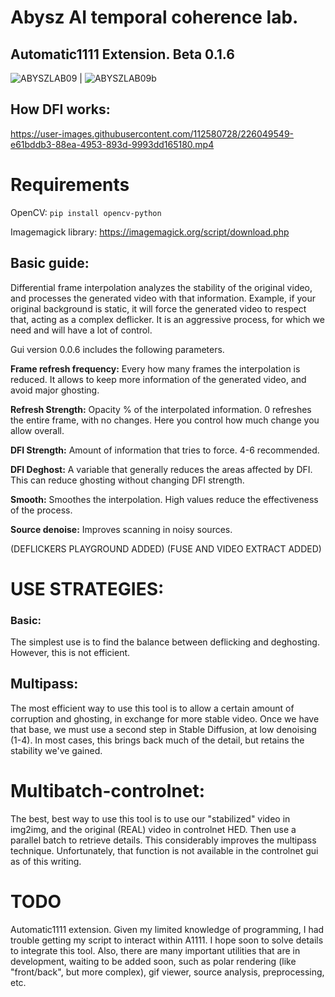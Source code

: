 # Abysz AI temporal coherence lab. 
## Automatic1111 Extension. Beta 0.1.6

![ABYSZLAB09](https://user-images.githubusercontent.com/112580728/226314383-10fa8333-0973-476d-a3a8-61ce488f0c71.png)
|
![ABYSZLAB09b](https://user-images.githubusercontent.com/112580728/226314389-ac838672-4af0-4d94-bde8-26fd83610a5f.png)

## How DFI works:

https://user-images.githubusercontent.com/112580728/226049549-e61bddb3-88ea-4953-893d-9993dd165180.mp4

# Requirements

OpenCV: ```pip install opencv-python```

Imagemagick library: https://imagemagick.org/script/download.php

## Basic guide:
Differential frame interpolation analyzes the stability of the original video, and processes the generated video with that information. Example, if your original background is static, it will force the generated video to respect that, acting as a complex deflicker. It is an aggressive process, for which we need and will have a lot of control.

Gui version 0.0.6 includes the following parameters.

**Frame refresh frequency:** Every how many frames the interpolation is reduced. It allows to keep more information of the generated video, and avoid major ghosting.

**Refresh Strength:** Opacity % of the interpolated information. 0 refreshes the entire frame, with no changes. Here you control how much change you allow overall.

**DFI Strength:** Amount of information that tries to force. 4-6 recommended.

**DFI Deghost:** A variable that generally reduces the areas affected by DFI. This can reduce ghosting without changing DFI strength.

**Smooth:** Smoothes the interpolation. High values reduce the effectiveness of the process.

**Source denoise:** Improves scanning in noisy sources.

(DEFLICKERS PLAYGROUND ADDED)
(FUSE AND VIDEO EXTRACT ADDED)

# USE STRATEGIES:

### Basic: 
The simplest use is to find the balance between deflicking and deghosting. However, this is not efficient.

## Multipass:
The most efficient way to use this tool is to allow a certain amount of corruption and ghosting, in exchange for more stable video. Once we have that base, we must use a second step in Stable Diffusion, at low denoising (1-4). In most cases, this brings back much of the detail, but retains the stability we've gained.

# Multibatch-controlnet: 
The best, best way to use this tool is to use our "stabilized" video in img2img, and the original (REAL) video in controlnet HED. Then use a parallel batch to retrieve details. This considerably improves the multipass technique. Unfortunately, that function is not available in the controlnet gui as of this writing.

# TODO
Automatic1111 extension. Given my limited knowledge of programming, I had trouble getting my script to interact within A1111. I hope soon to solve details to integrate this tool.
Also, there are many important utilities that are in development, waiting to be added soon, such as polar rendering (like "front/back", but more complex), gif viewer, source analysis, preprocessing, etc.



